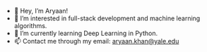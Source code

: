 - 👋 Hey, I’m Aryaan!
- 👀 I’m interested in full-stack development and machine learning algorithms.
- 🌱 I’m currently learning Deep Learning in Python.
- 📫 Contact me through my email: aryaan.khan@yale.edu
